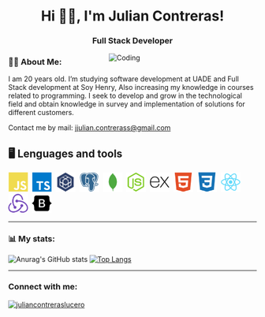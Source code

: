 <h1 align="center">Hi 👋🏻, I'm Julian Contreras!</h1>
<h3 align="center">Full Stack Developer</h3>
<img align="right" alt="Coding" width="300" src="https://i.pinimg.com/originals/2c/2d/6f/2c2d6f89218cdb5c6a345d603484755f.gif">

### 👨‍💻 About Me:

I am 20 years old. I’m studying software development at UADE and Full Stack development at Soy Henry, Also increasing my knowledge in courses related to programming.
I seek to develop and grow in the technological field and obtain knowledge in survey and implementation of solutions for different customers.

Contact me by mail: jjulian.contrerass@gmail.com

<div align="left">
    <h2> 🖥️ Lenguages and tools</h2>
    <img src="https://github.com/devicons/devicon/blob/master/icons/javascript/javascript-plain.svg" title="js" alt="js" width="40" height="40"/>&nbsp;
    <img src="https://github.com/devicons/devicon/blob/master/icons/typescript/typescript-plain.svg" title="ts" alt="ts" width="40" height="40"/>&nbsp;
    <img src="https://github.com/devicons/devicon/blob/master/icons/sequelize/sequelize-plain.svg" title="seque" alt="seque" width="40" height="40"/>&nbsp;
    <img src="https://github.com/devicons/devicon/blob/master/icons/postgresql/postgresql-plain.svg" title="sql" alt="sql" width="40" height="40"/>&nbsp;
    <img src="https://github.com/devicons/devicon/blob/master/icons/mongodb/mongodb-plain.svg" title="mongo" alt="mongo" width="40" height="40"/>&nbsp;
    <img src="https://github.com/devicons/devicon/blob/master/icons/nodejs/nodejs-plain.svg" title="js" alt="js" width="40" height="40"/>&nbsp;
    <img src="https://github.com/devicons/devicon/blob/master/icons/express/express-original.svg" title="express" alt="express" width="40" height="40"/>&nbsp;
    <img src="https://github.com/devicons/devicon/blob/master/icons/html5/html5-plain.svg" title="html5" alt="html" width="40" height="40"/>&nbsp;
    <img src="https://github.com/devicons/devicon/blob/master/icons/css3/css3-plain.svg" title="css" alt="css" width="40" height="40"/>&nbsp;
    <img src="https://github.com/devicons/devicon/blob/master/icons/react/react-original.svg" title="react" alt="react" width="40" height="40"/>&nbsp;
    <img src="https://github.com/devicons/devicon/blob/master/icons/redux/redux-original.svg" title="redux" alt="redux" width="40" height="40"/>&nbsp;
    <img src="https://github.com/devicons/devicon/blob/master/icons/bootstrap/bootstrap-plain.svg" title="boostrap" alt="boostrap" width="40" height="40"/>&nbsp;
</div>

---

### 📊 My stats:

![Anurag's GitHub stats](https://github-readme-stats.vercel.app/api?username=julcontrerass&show_icons=true&theme=radical)
[![Top Langs](https://github-readme-stats.vercel.app/api/top-langs/?username=julcontrerass&layout=compact&theme=radical)](https://github.com/anuraghazra/github-readme-stats)

---

### Connect with me:

<a href="https://linkedin.com/in/juliancontreraslucero" target="blank"><img align="center" src="https://raw.githubusercontent.com/rahuldkjain/github-profile-readme-generator/master/src/images/icons/Social/linked-in-alt.svg" alt="juliancontreraslucero" height="30" width="40" />



